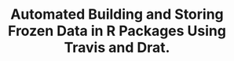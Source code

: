 ---
title: Automated Building and Storing Frozen Data in R Packages Using Travis and Drat.
event: Conferenece on Statistical Practice 
event_url: https://ww2.amstat.org/meetings/csp/2019/

location: New Orleans, Louisiana

summary: Clean, accessible, frozen data can be hard to come by in the wild and you will hear terms such as "as is" or "as was". Database direct access can be like using a tank to kill a mosquito. We propose using travis and the drat R package to automatically build a version controlled frozen data R package repository. Package builds can be setup to automatically access secure databases, clean data, and tranform data on a monthly, daily, and yearly basis to freeze data in a R data package. We walk through this process and give examples of using these frozen R data pacakges to build automated reports, ad hoc analyses, and audit previous data processes. With the addition of travis we can build, check and deploy our packages. We can also automate the process of checking data merging conflicts with previous frozen versions such as the movement of business entities in the business heirarchy. We finally conclude with a proposed process workflow to implement and deploy this automate repository.

authors: [BenBarnard]
tags: []

# Is this a featured talk? (true/false)
featured: false

image:
  caption: 'Image credit: [**Unsplash**](https://unsplash.com/photos/bzdhc5b3Bxs)'
  focal_point: Right

links:
url_code: ""
url_pdf: ""
url_slides: ""
url_video: ""
---